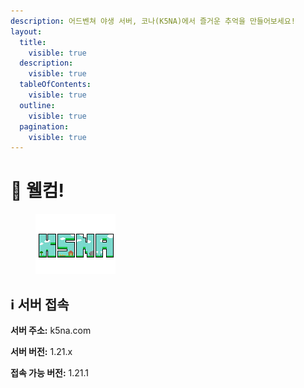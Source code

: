 ```yaml
---
description: 어드벤쳐 야생 서버, 코나(K5NA)에서 즐거운 추억을 만들어보세요!
layout:
  title:
    visible: true
  description:
    visible: true
  tableOfContents:
    visible: true
  outline:
    visible: true
  pagination:
    visible: true
---
```


# 🌱 웰컴!

<figure><img src=".gitbook/assets/k5nalogo.png" alt=""><figcaption></figcaption></figure>

## ℹ️ 서버 접속  <a href="#undefined" id="undefined"></a>

**서버 주소:** k5na.com

**서버 버전:** 1.21.x

**접속 가능 버전:** 1.21.1
